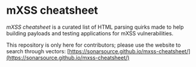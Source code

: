 # mXSS cheatsheet

_mXSS cheatsheet_ is a curated list of HTML parsing quirks made to help building payloads and testing applications for mXSS vulnerabilities. 

This repository is only here for contributors; please use the website to search through vectors: [https://sonarsource.github.io/mxss-cheatsheet/](https://sonarsource.github.io/mxss-cheatsheet/)